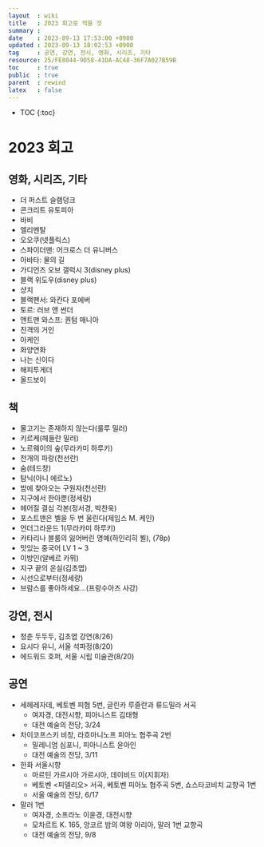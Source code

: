 ```yaml
---
layout  : wiki
title   : 2023 회고로 적을 것
summary :  
date    : 2023-09-13 17:53:00 +0900
updated : 2023-09-13 18:02:53 +0900
tag     : 공연, 강연, 전시, 영화, 시리즈, 기타
resource: 25/FE8044-9D58-41DA-AC48-36F7A027B59B
toc     : true
public  : true
parent  : rewind 
latex   : false
---
```

* TOC
{:toc}

# 2023 회고

## 영화, 시리즈, 기타

* 더 퍼스트 슬램덩크
* 콘크리트 유토피아
* 바비
* 엘리멘탈
* 오오쿠(넷플릭스)
* 스파이더맨: 어크로스 더 유니버스
* 아바타: 물의 길
* 가디언즈 오브 갤럭시 3(disney plus)
* 블랙 위도우(disney plus)
* 샹치
* 블랙팬서: 와칸다 포에버
* 토르: 러브 앤 썬더
* 앤트맨 와스프: 퀀텀 매니아
* 진격의 거인
* 아케인
* 화양연화
* 나는 신이다
* 해피투게더
* 올드보이

## 책

* 물고기는 존재하지 않는다(룰루 밀러)
* 키르케(헤들란 밀러)
* 노르웨이의 숲(무라카미 하루키)
* 천개의 파랑(천선란)
* 숨(테드창)
* 탐닉(아니 에르노)
* 밤에 찾아오는 구원자(천선란)
* 지구에서 한아뿐(정세랑)
* 헤어질 결심 각본(정서경, 박찬욱)
* 포스트맨은 벨을 두 번 울린다(제임스 M. 케인)
* 언더그라운드 1(무라카미 하루키)
* 카타리나 블룸의 잃어버린 명예(하인리히 뵐), (78p)
* 맛있는 중국어 LV 1 ~ 3
* 이방인(알베르 카뮈)
* 지구 끝의 온실(김초엽)
* 시선으로부터(정세랑)
* 브람스를 좋아하세요...(프랑수아즈 사강)

## 강연, 전시

* 청춘 두두두, 김초엽 강연(8/26)
* 요시다 유니, 서울 석파정(8/20)
* 에드워드 호퍼, 서울 시립 미술관(8/20)

## 공연

* 세헤레자데, 베토벤 피협 5번, 글린카 루즐란과 류드밀라 서곡
  * 여자경, 대전시향, 피아니스트 김태형
  * 대전 예술의 전당, 3/24
* 차이코프스키 비창, 라흐마니노프 피아노 협주곡 2번
  * 밀레니엄 심포니,  피아니스트 윤아인
  * 대전 예술의 전당, 3/11
* 한화 서울시향
  * 마르틴 가르시아 가르시아, 데이비드 이(지휘자)
  * 베토벤 <피델리오> 서곡, 베토벤 피아노 협주곡 5번, 쇼스타코비치 교향곡 1번
  * 서울 예술의 전당, 6/17
* 말러 1번
  * 여자경, 소프라노 이윤경, 대전시향
  * 모차르트 K. 165, 앙코르 밤의 여왕 아리아, 말러 1번 교향곡
  * 대전 예술의 전당, 9/8
